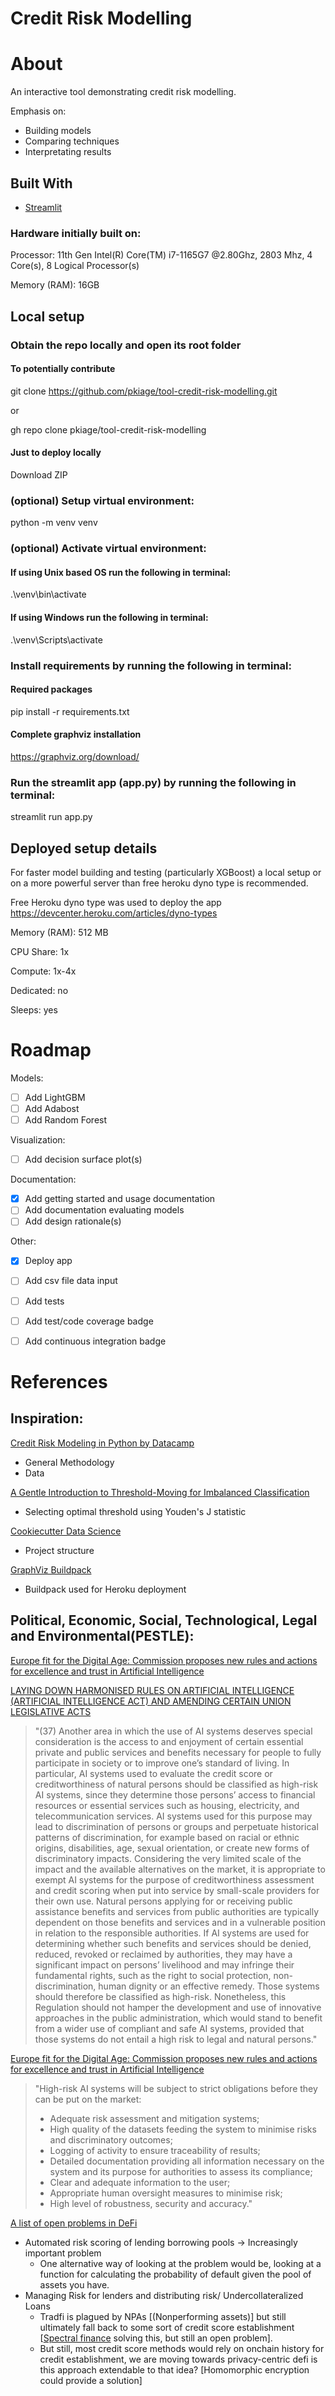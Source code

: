 # Credit Risk Modelling

# About

An interactive tool demonstrating credit risk modelling.

Emphasis on:
* Building models
* Comparing techniques
* Interpretating results

## Built With

- [Streamlit](https://streamlit.io/)

### Hardware initially built on:
Processor: 11th Gen Intel(R) Core(TM) i7-1165G7 @2.80Ghz, 2803 Mhz, 4 Core(s), 8 Logical Processor(s)

Memory (RAM): 16GB 

## Local setup
### Obtain the repo locally and open its root folder
#### To potentially contribute
git clone https://github.com/pkiage/tool-credit-risk-modelling.git

or

gh repo clone pkiage/tool-credit-risk-modelling

#### Just to deploy locally
Download ZIP

### (optional) Setup virtual environment:
python -m venv venv

### (optional) Activate virtual environment:
#### If using Unix based OS run the following in terminal:  
.\venv\bin\activate

#### If using Windows run the following in terminal:
.\venv\Scripts\activate

### Install requirements by running the following in terminal:
#### Required packages
pip install -r requirements.txt

#### Complete graphviz installation
https://graphviz.org/download/ 

### Run the streamlit app (app.py) by running the following in terminal:

streamlit run app.py

## Deployed setup details
For faster model building and testing (particularly XGBoost) a local setup or on a more powerful server than free heroku dyno type is recommended.

Free Heroku dyno type was used to deploy the app
https://devcenter.heroku.com/articles/dyno-types


Memory (RAM): 512 MB

CPU Share: 1x

Compute: 1x-4x 

Dedicated: no

Sleeps: yes

# Roadmap
Models:
- [ ] Add LightGBM
- [ ] Add Adabost
- [ ] Add Random Forest

Visualization:
- [ ] Add decision surface plot(s)

Documentation:
- [x] Add getting started and usage documentation
- [ ] Add documentation evaluating models
- [ ] Add design rationale(s)

Other:
- [x] Deploy app
- [ ] Add csv file data input
- [ ] Add tests
- [ ] Add test/code coverage badge
- [ ] Add continuous integration badge



# References

## Inspiration:

[Credit Risk Modeling in Python by Datacamp](https://www.datacamp.com/courses/credit-risk-modeling-in-python)

- General Methodology
- Data

[A Gentle Introduction to Threshold-Moving for Imbalanced Classification](https://machinelearningmastery.com/threshold-moving-for-imbalanced-classification/)

- Selecting optimal threshold using Youden's J statistic

[Cookiecutter Data Science](https://drivendata.github.io/cookiecutter-data-science/)

- Project structure

[GraphViz Buildpack](https://github.com/weibeld/heroku-buildpack-graphviz)
- Buildpack used for Heroku deployment

## Political, Economic, Social, Technological, Legal and Environmental(PESTLE):

[Europe fit for the Digital Age: Commission proposes new rules and actions for excellence and trust in Artificial Intelligence](https://ec.europa.eu/commission/presscorner/detail/en/ip_21_1682)

[LAYING DOWN HARMONISED RULES ON ARTIFICIAL INTELLIGENCE (ARTIFICIAL INTELLIGENCE ACT) AND AMENDING CERTAIN UNION LEGISLATIVE ACTS](https://eur-lex.europa.eu/legal-content/EN/TXT/HTML/?uri=CELEX:52021PC0206&from=EN)

> "(37) Another area in which the use of AI systems deserves special consideration is the access to and enjoyment of certain essential private and public services and benefits necessary for people to fully participate in society or to improve one’s standard of living. In particular, AI systems used to evaluate the credit score or creditworthiness of natural persons should be classified as high-risk AI systems, since they determine those persons’ access to financial resources or essential services such as housing, electricity, and telecommunication services. AI systems used for this purpose may lead to discrimination of persons or groups and perpetuate historical patterns of discrimination, for example based on racial or ethnic origins, disabilities, age, sexual orientation, or create new forms of discriminatory impacts. Considering the very limited scale of the impact and the available alternatives on the market, it is appropriate to exempt AI systems for the purpose of creditworthiness assessment and credit scoring when put into service by small-scale providers for their own use. Natural persons applying for or receiving public assistance benefits and services from public authorities are typically dependent on those benefits and services and in a vulnerable position in relation to the responsible authorities. If AI systems are used for determining whether such benefits and services should be denied, reduced, revoked or reclaimed by authorities, they may have a significant impact on persons’ livelihood and may infringe their fundamental rights, such as the right to social protection, non-discrimination, human dignity or an effective remedy. Those systems should therefore be classified as high-risk. Nonetheless, this Regulation should not hamper the development and use of innovative approaches in the public administration, which would stand to benefit from a wider use of compliant and safe AI systems, provided that those systems do not entail a high risk to legal and natural persons."

[Europe fit for the Digital Age: Commission proposes new rules and actions for excellence and trust in Artificial Intelligence](https://ec.europa.eu/commission/presscorner/detail/en/ip_21_1682)
> "High-risk AI systems will be subject to strict obligations before they can be put on the market:
>* Adequate risk assessment and mitigation systems;
>* High quality of the datasets feeding the system to minimise risks and discriminatory outcomes;
>* Logging of activity to ensure traceability of results;
>* Detailed documentation providing all information necessary on the system and its purpose for authorities to assess its compliance;
>* Clear and adequate information to the user;
>* Appropriate human oversight measures to minimise risk;
>* High level of robustness, security and accuracy."


[A list of open problems in DeFi](https://mirror.xyz/0xemperor.eth/0guEj0CYt5V8J5AKur2_UNKyOhONr1QJaG4NGDF0YoQ?utm_source=tldrnewsletter)
* Automated risk scoring of lending borrowing pools -> Increasingly important problem
  *  One alternative way of looking at the problem would be, looking at a function for calculating the probability of default given the pool of assets you have.
* Managing Risk for lenders and distributing risk/ Undercollateralized Loans
  *  Tradfi is plagued by NPAs [(Nonperforming assets)] but still ultimately fall back to some sort of credit score establishment [[Spectral finance](https://www.spectral.finance/) solving this, but still an open problem].
  *  But still, most credit score methods would rely on onchain history for credit establishment, we are moving towards privacy-centric defi is this approach extendable to that idea? [Homomorphic encryption could provide a solution]


